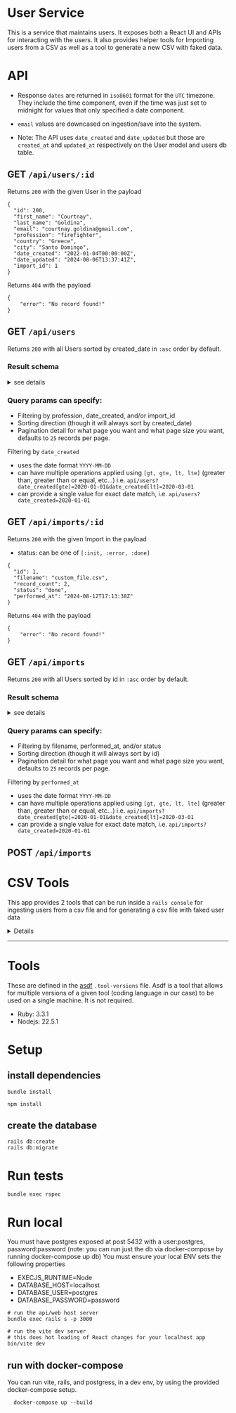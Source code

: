 # User Service
This is a service that maintains users. It exposes both a React UI and APIs for interacting with the users. 
It also provides helper tools for Importing users from a CSV as well as a tool to generate a new CSV with faked data.

# API
* Response `dates` are returned in `iso8601` format for the `UTC` timezone. They include the time component,
even if the time was just set to midnight for values that only specified a date component.

* `email` values are downcased on ingestion/save into the system.

* Note: The API uses `date_created` and `date_updated` but those are `created_at` and `updated_at` respectively on 
the User model and users db table.

## GET `/api/users/:id`
Returns `200` with the given User in the payload
```
{
  "id": 200,
  "first_name": "Courtnay",
  "last_name": "Goldina",
  "email": "courtnay.goldina@gmail.com",
  "profession": "firefighter",
  "country": "Greece",
  "city": "Santo Domingo",
  "date_created": "2022-01-04T00:00:00Z",
  "date_updated": "2024-08-06T13:37:41Z",
  "import_id": 1
}
```
Returns `404` with the payload
```
{
    "error": "No record found!"
}
```

## GET `/api/users`
Returns `200` with all Users sorted by created_date in `:asc` order by default.

### Result schema
<details>
<summary>see details</summary>

#### Overview
```
{
    "data": [userOne, userTwo, ...],
    "metadata": {
        "paging": {},
        "filters": {},
        "sort": {}
    }
}
```

#### Real Example Response
GET `/api/users?date_created[gte]=2020-01-01&date_created[lt]=2024-03-01&sort_order=desc&page_limit=2&page=2&profession=doctor`
```
{
  "data": [
    {
      "id": 104,
      "first_name": "Lanae",
      "last_name": "Salvidor",
      "email": "lanae.salvidor@gmail.com",
      "profession": "doctor",
      "country": "Greenland",
      "city": "Banjul",
      "date_created": "2022-07-18T00:00:00Z",
      "date_updated": "2024-08-06T13:37:40Z",
      "import_id": 1
    },
    {
      "id": 910,
      "first_name": "Gwyneth",
      "last_name": "Yerkovich",
      "email": "gwyneth.yerkovich@gmail.com",
      "profession": "doctor",
      "country": "Belize",
      "city": "Majuro",
      "date_created": "2022-07-13T00:00:00Z",
      "date_updated": "2024-08-06T13:37:49Z",
      "import_id": null
    }
  ],
  "metadata": {
    "paging": {
      "page": 2,
      "prev": 1,
      "next": 3,
      "last": 96,
      "count": 192,
      "pages": 96,
      "limit": 2
    },
    "filters": {
      "profession": {
        "value": "doctor",
        "operator": "eq"
      },
      "date_created[gte]": {
        "value": "2020-01-01",
        "operator": "gte"
      },
      "date_created[lt]": {
        "value": "2024-03-01",
        "operator": "lt"
      }
    },
    "sort": {
      "date_created": "desc"
    }
  }
}
```

#### paging
Will always be included even if there are no results

* `page`: what page you are on
* `prev`: last page, can be null
* `next`: next page, can be null
* `last`: the last page for the results, can be 1
* `count`: the total count of records found that can be paginated through
* `pages`: the total count of pages with records you can go through
* `limit`: how many records there are per page
```
"paging": {
  "page": 2,
  "prev": 1,
  "next": 3,
  "last": 96,
  "count": 192,
  "pages": 96,
  "limit": 2
}
```
#### filters
Will be empty `{}` if there were no applied filters. Includes a key for each distinct filter+operator, 
so that means date range operations will be tracked with a separate key for each like `field[operator]`. 

* `key`: either the `field` or `field[operator]` that the filter is being applied to
* `value`: the value being compared to
* `operator`: how the records in the db are compared to the specified value, supports `[eq, in, gt, gte, lte, gt, lt]`
```
"filters": {
  "profession": {
    "value": "doctor",
    "operator": "eq"
  },
  "date_created[gte]": {
    "value": "2020-01-01",
    "operator": "gte"
  },
  "date_created[lt]": {
    "value": "2024-03-01",
    "operator": "lt"
  },
  "import_id": {
    "value": 1,
    "operator": "eq"
  }
},
```
#### sort
Will always be included even if no sort param is specified. Defaults to `:asc`
* `key`: what field was sorted by
* `value`: what the sort order was, `[asc, desc]`
```
"sort": {
  "date_created": "desc"
}
```
</details>

### Query params can specify:
* Filtering by profession, date_created, and/or import_id
* Sorting direction (though it will always sort by created_date)
* Pagination detail for what page you want and what page size you want, defaults to `25` records per page.

Filtering by `date_created`
* uses the date format `YYYY-MM-DD`
* can have multiple operations applied using `[gt, gte, lt, lte]` 
(greater than, greater than or equal, etc...) 
i.e. `api/users?date_created[gte]=2020-01-01&date_created[lt]=2020-03-01`
* can provide a single value for exact date match, i.e. `api/users?date_created=2020-01-01`

## GET `/api/imports/:id`
Returns `200` with the given Import in the payload

* status: can be one of `[:init, :error, :done]`

```
{
  "id": 1,
  "filename": "custom_file.csv",
  "record_count": 2,
  "status": "done",
  "performed_at": "2024-08-12T17:13:38Z"
}
```
Returns `404` with the payload
```
{
    "error": "No record found!"
}
```

## GET `/api/imports`
Returns `200` with all Users sorted by id in `:asc` order by default.

### Result schema
<details>
<summary>see details</summary>

#### Overview
```
{
"data": [importOne, importTwo, ...],
"metadata": {
  "paging": {},
  "filters": {},
  "sort": {}
}
}
```

#### Real Example Response
GET `http://localhost:3000/api/imports?filename=custom_file.csv&status=done&page_limit=2`
```
{
  "data": [
    {
      "id": 1,
      "filename": "custom_file.csv",
      "record_count": 2,
      "status": "done",
      "performed_at": "2024-08-12T17:13:38Z"
    },
    {
      "id": 7,
      "filename": "custom_file.csv",
      "record_count": 2,
      "status": "done",
      "performed_at": "2024-08-12T17:22:07Z"
    }
  ],
  "metadata": {
    "paging": {
      "page": 1,
      "prev": null,
      "next": 2,
      "last": 7,
      "count": 14,
      "pages": 7,
      "limit": 2
    },
    "filters": {
      "filename": {
        "value": "custom_file.csv",
        "operator": "eq"
      },
      "status": {
        "value": "done",
        "operator": "eq"
      }
    },
    "sort": {
      "id": "asc"
    }
  }
}
```

#### paging
Will always be included even if there are no results

See /users Paging section above for more details.

#### filters
Will be empty `{}` if there were no applied filters. Includes a key for each distinct filter+operator, 
so that means date range operations will be tracked with a separate key for each like `field[operator]`. 

* `key`: either the `field` or `field[operator]` that the filter is being applied to
* `value`: the value being compared to
* `operator`: how the records in the db are compared to the specified value, supports `[eq, in, gt, gte, lte, gt, lt]`
```
"filters": {
  "filename": {
    "value": "custom_file.csv",
    "operator": "eq"
  },
  "status": {
    "value": "done",
    "operator": "eq"
  }
},
```
#### sort
Will always be included even if no sort param is specified. Defaults to `:asc`
* `key`: what field was sorted by
* `value`: what the sort order was, `[asc, desc]`
```
"sort": {
  "date_created": "desc"
}
```
</details>

### Query params can specify:
* Filtering by filename, performed_at, and/or status
* Sorting direction (though it will always sort by id)
* Pagination detail for what page you want and what page size you want, defaults to `25` records per page.

Filtering by `performed_at`
* uses the date format `YYYY-MM-DD`
* can have multiple operations applied using `[gt, gte, lt, lte]` 
(greater than, greater than or equal, etc...) 
i.e. `api/imports?date_created[gte]=2020-01-01&date_created[lt]=2020-03-01`
* can provide a single value for exact date match, i.e. `api/imports?date_created=2020-01-01`


## POST `/api/imports`



# CSV Tools
This app provides 2 tools that can be run inside a `rails console` for ingesting users from a csv file and for 
generating a csv file with faked user data

<details>

## Importer
See `importer.rb`. Will import users from a CSV with the header ordered as
`[id, firstName, lastName, email, profession, createdDate, country, city]`. The order is not configurable.

```
# open a rails console from the root app directory in your system
bundle exec rails console

# inside console
Importer.import_from("csv_file_path")
```

## CsvUserDataGenerator
See `csv_user_data_generator.rb`. Will generate users into a CSV
Header order is fixed to `[id, firstName, lastName, email, profession, createdDate, country, city]`.

You can optionally configure the following arguments
* `size`: how many records you want generated. default is `5`
* `file_name`: file name of the csv that will be created/updated in the root repo directory. default is `users.csv`
* `start_id_offset`: id to start incrementing off of (by 1).
  Helpful if you want to bulk add users into a system that already has users defined. default is `1`

```
# open a rails console from the root app directory in your system
bundle exec rails console

# inside console
# with defaults
CsvUserDataGenerator.generate_csv()

# with overides
CsvUserDataGenerator.generate_csv(size: 10, file_name: "custom_file.csv", start_id_offset: 23)
```
</details>

<hr class="solid">


# Tools
These are defined in the [asdf](https://asdf-vm.com/) `.tool-versions` file. Asdf is a tool that allows for 
multiple versions of a given tool (coding language in our case) to be used on a single machine. It is not required. 
- Ruby: 3.3.1
- Nodejs: 22.5.1


# Setup
## install dependencies
```
bundle install

npm install
```

## create the database
```
rails db:create
rails db:migrate
```

# Run tests
```
bundle exec rspec
```

# Run local
You must have postgres exposed at post 5432 with a user:postgres, password:password
(note: you can run just the db via docker-compose by running docker-compose up db)
You must ensure your local ENV sets the following properties
* EXECJS_RUNTIME=Node
* DATABASE_HOST=localhost
* DATABASE_USER=postgres
* DATABASE_PASSWORD=password
```
# run the api/web host server
bundle exec rails s -p 3000

# run the vite dev server
# this does hot loading of React changes for your localhost app
bin/vite dev
```

## run with docker-compose
You can run vite, rails, and postgress, in a dev env, by using the provided docker-compose setup.

```
  docker-compose up --build
```